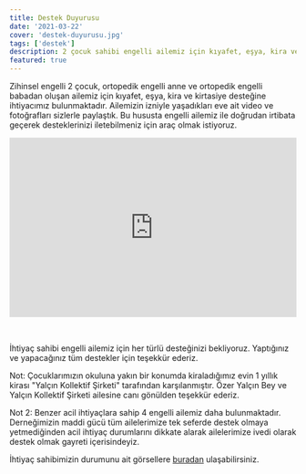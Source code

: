 ```yaml
---
title: Destek Duyurusu
date: '2021-03-22'
cover: 'destek-duyurusu.jpg'
tags: ['destek']
description: 2 çocuk sahibi engelli ailemiz için kıyafet, eşya, kira ve kırtasiye desteğine ihtiyacımız bulunmaktadır.
featured: true
---
```


Zihinsel engelli 2 çocuk, ortopedik engelli anne ve ortopedik engelli babadan oluşan ailemiz için kıyafet, eşya, kira ve kirtasiye desteğine ihtiyacımız bulunmaktadır. Ailemizin izniyle yaşadıkları eve ait video ve fotoğrafları sizlerle paylaştık. Bu hususta engelli ailemiz ile doğrudan irtibata geçerek desteklerinizi iletebilmeniz için araç olmak istiyoruz.

<iframe width="100%" height="315" src="https://www.youtube.com/embed/s4jktcwoVZE?controls=0" title="Destek Duyurusu" frameborder="0" allow="accelerometer; autoplay; clipboard-write; encrypted-media; gyroscope; picture-in-picture" allowfullscreen style="margin-bottom:15px;"></iframe><br/><br/>

İhtiyaç sahibi engelli ailemiz için her türlü desteğinizi bekliyoruz. Yaptığınız ve yapacağınız tüm destekler için teşekkür ederiz.

Not: Çocuklarımızın okuluna yakın bir konumda kiraladığımız evin 1 yıllık kirası "Yalçın Kollektif Şirketi" tarafından karşılanmıştır. Özer Yalçın Bey ve Yalçın Kollektif Şirketi ailesine canı gönülden teşekkür ederiz.

Not 2: Benzer acil ihtiyaçlara sahip 4 engelli ailemiz daha bulunmaktadır. Derneğimizin maddi gücü tüm ailelerimize tek seferde destek olmaya yetmediğinden acil ihtiyaç durumlarını dikkate alarak ailelerimize ivedi olarak destek olmak gayreti içerisindeyiz.

İhtiyaç sahibimizin durumunu ait görsellere <a href="https://photos.app.goo.gl/BkmYjzUnX3NrfYuL6" target="_blank" rel="noopener noreferrer">buradan</a> ulaşabilirsiniz.
